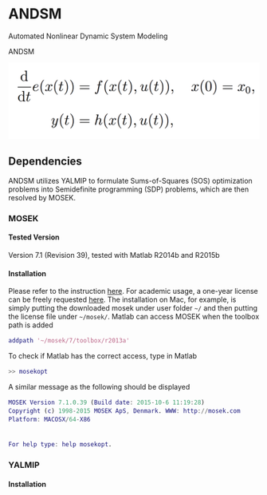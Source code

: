 # ANDSM 
Automated Nonlinear Dynamic System Modeling

ANDSM 

![system](fig/system.png)

## Dependencies

ANDSM utilizes YALMIP to formulate Sums-of-Squares (SOS) optimization problems into Semidefinite programming (SDP) problems,
which are then resolved by MOSEK.

### MOSEK

#### Tested Version

Version 7.1 (Revision 39), tested with Matlab R2014b and R2015b

#### Installation

Please refer to the instruction [here](http://docs.mosek.com/7.0/toolbox/Installation.html).
For academic usage, a one-year license can be freely requested [here](https://www.mosek.com/resources/academic-license).
The installation on Mac, for example, is simply putting the downloaded mosek under user folder `~/`
and then putting the license file under `~/mosek/`.
Matlab can access MOSEK when the toolbox path is added
```matlab
addpath '~/mosek/7/toolbox/r2013a'
```

To check if Matlab has the correct access, type in Matlab
```matlab
>> mosekopt
```

A similar message as the following should be displayed 
```matlab
MOSEK Version 7.1.0.39 (Build date: 2015-10-6 11:19:28)
Copyright (c) 1998-2015 MOSEK ApS, Denmark. WWW: http://mosek.com
Platform: MACOSX/64-X86


For help type: help mosekopt.
```

### YALMIP

#### Installation


##  
